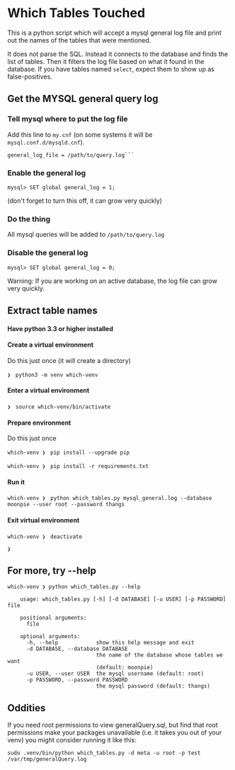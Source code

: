 # Which Tables Touched

This is a python script which will accept a mysql general log file and print out the names of the tables that were mentioned.

It does not parse the SQL.  Instead it connects to the database and finds the list of tables.  Then it filters the log file based on what it found in the database.  If you have tables named `select`, expect them to show up as false-positives.

## Get the MYSQL general query log

### Tell mysql where to put the log file
Add this line to `my.cnf` (on some systems it will be `mysql.conf.d/mysqld.cnf`).

    general_log_file = /path/to/query.log```

### Enable the general log
    mysql> SET global general_log = 1;

(don't forget to turn this off, it can grow very quickly)

### Do the thing
All mysql queries will be added to `/path/to/query.log`

### Disable the general log
    mysql> SET global general_log = 0;

Warning: If you are working on an active database, the log file can grow very quickly.

## Extract table names

#### Have python 3.3 or higher installed

#### Create a virtual environment
Do this just once (it will create a directory)

`❯ ` `python3 -m venv which-venv`

#### Enter a virtual environment

`❯ ` `source which-venv/bin/activate`

#### Prepare environment
Do this just once

`which-venv ❯ ` `pip install --upgrade pip`

`which-venv ❯ ` `pip install -r requirements.txt`

#### Run it

`which-venv ❯ ` `python which_tables.py mysql_general.log --database moonpie --user root --password thangs`

#### Exit virtual environment

`which-venv ❯ ` `deactivate`

`❯ `

## For more, try --help

```
which-venv ❯ python which_tables.py --help

    usage: which_tables.py [-h] [-d DATABASE] [-u USER] [-p PASSWORD] file

    positional arguments:
      file

    optional arguments:
      -h, --help            show this help message and exit
      -d DATABASE, --database DATABASE
                            the name of the database whose tables we want
                            (default: moonpie)
      -u USER, --user USER  the mysql username (default: root)
      -p PASSWORD, --password PASSWORD
                            the mysql password (default: thangs)
```

## Oddities

If you need root permissions to view generalQuery.sql, but find that root permissions make your packages unavailable (i.e. it takes you out of your venv) you might consider running it like this:

```
sudo .venv/bin/python which_tables.py -d meta -u root -p test /var/tmp/generalQuery.log
```
